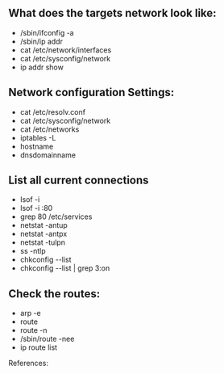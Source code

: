 ## What does the targets network look like:

- /sbin/ifconfig -a
- /sbin/ip addr
- cat /etc/network/interfaces
- cat /etc/sysconfig/network
- ip addr show

## Network configuration Settings: 

- cat /etc/resolv.conf
- cat /etc/sysconfig/network
- cat /etc/networks
- iptables -L
- hostname
- dnsdomainname

## List all current connections

- lsof -i
- lsof -i :80
- grep 80 /etc/services
- netstat -antup
- netstat -antpx
- netstat -tulpn
- ss -ntlp
- chkconfig --list
- chkconfig --list | grep 3:on

## Check the routes: 

- arp -e
- route
- route -n 
- /sbin/route -nee
- ip route list

References: 


